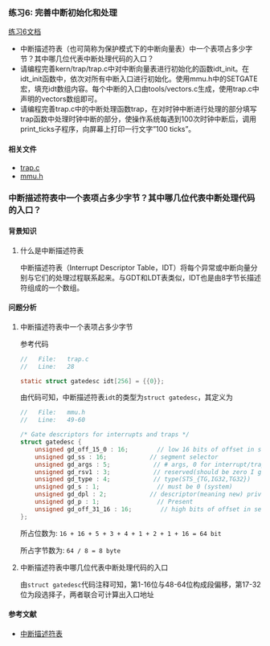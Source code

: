 ### 练习6: 完善中断初始化和处理

[练习6文档](https://chyyuu.gitbooks.io/ucore_os_docs/content/lab1/lab1_2_1_1_ex6.html)

* 中断描述符表（也可简称为保护模式下的中断向量表）中一个表项占多少字节？其中哪几位代表中断处理代码的入口？
* 请编程完善kern/trap/trap.c中对中断向量表进行初始化的函数idt_init。在idt_init函数中，依次对所有中断入口进行初始化。使用mmu.h中的SETGATE宏，填充idt数组内容。每个中断的入口由tools/vectors.c生成，使用trap.c中声明的vectors数组即可。
* 请编程完善trap.c中的中断处理函数trap，在对时钟中断进行处理的部分填写trap函数中处理时钟中断的部分，使操作系统每遇到100次时钟中断后，调用print_ticks子程序，向屏幕上打印一行文字”100 ticks”。

#### 相关文件

* [trap.c](/ucore/kern/trap/trap_c_lab1.md)
* [mmu.h](/ucore/kern/mm/mmu_h.md)

### 中断描述符表中一个表项占多少字节？其中哪几位代表中断处理代码的入口？

#### 背景知识

1. 什么是中断描述符表

   中断描述符表（Interrupt Descriptor Table，IDT）将每个异常或中断向量分别与它们的处理过程联系起来。与GDT和LDT表类似，IDT也是由8字节长描述符组成的一个数组。

#### 问题分析

1. 中断描述符表中一个表项占多少字节

   参考代码

   ```c
   //	File:	trap.c
   //	Line:	28

   static struct gatedesc idt[256] = {{0}};
   ```

   由代码可知，中断描述符表`idt`的类型为`struct gatedesc`，其定义为

   ```c
   //	File:	mmu.h
   //	Line:	49-60

   /* Gate descriptors for interrupts and traps */
   struct gatedesc {
       unsigned gd_off_15_0 : 16;        // low 16 bits of offset in segment
       unsigned gd_ss : 16;            // segment selector
       unsigned gd_args : 5;            // # args, 0 for interrupt/trap gates
       unsigned gd_rsv1 : 3;            // reserved(should be zero I guess)
       unsigned gd_type : 4;            // type(STS_{TG,IG32,TG32})
       unsigned gd_s : 1;                // must be 0 (system)
       unsigned gd_dpl : 2;            // descriptor(meaning new) privilege level
       unsigned gd_p : 1;                // Present
       unsigned gd_off_31_16 : 16;        // high bits of offset in segment
   };
   ```

   所占位数为: `16 + 16 + 5 + 3 + 4 + 1 + 2 + 1 + 16 = 64 bit`

   所占字节数为: `64 / 8 = 8 byte`

2. 中断描述符表中哪几位代表中断处理代码的入口

   由`struct gatedesc`代码注释可知，第1-16位与48-64位构成段偏移，第17-32位为段选择子，两者联合可计算出入口地址

#### 参考文献

* [中断描述符表](https://baike.baidu.com/item/%E4%B8%AD%E6%96%AD%E6%8F%8F%E8%BF%B0%E7%AC%A6%E8%A1%A8/1907776)

